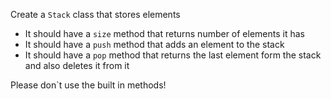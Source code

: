 Create a `Stack` class that stores elements
+ It should have a `size` method that returns number of elements it has
+ It should have a `push` method that adds an element to the stack
+ It should have a `pop` method that returns the last element form the stack and also deletes it from it

Please don`t use the built in methods!
